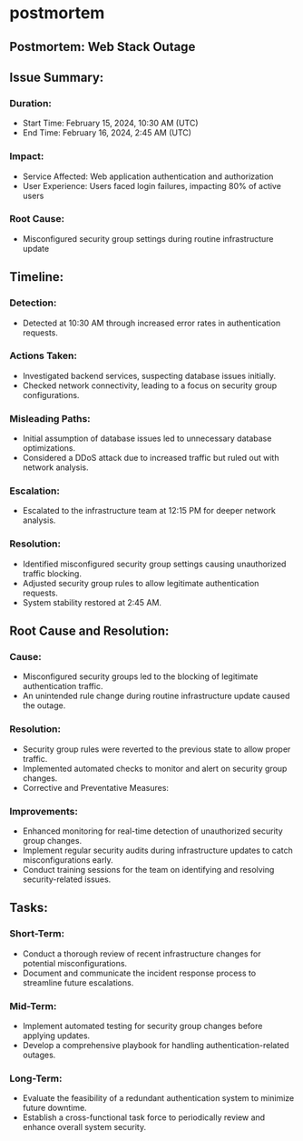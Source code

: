 # postmortem

## Postmortem: Web Stack Outage

## Issue Summary:

### Duration:
- Start Time: February 15, 2024, 10:30 AM (UTC)
- End Time: February 16, 2024, 2:45 AM (UTC)
### Impact:
- Service Affected: Web application authentication and authorization
- User Experience: Users faced login failures, impacting 80% of active users
### Root Cause:
- Misconfigured security group settings during routine infrastructure update
## Timeline:

### Detection:
- Detected at 10:30 AM through increased error rates in authentication requests.
### Actions Taken:
- Investigated backend services, suspecting database issues initially.
- Checked network connectivity, leading to a focus on security group configurations.
### Misleading Paths:
- Initial assumption of database issues led to unnecessary database optimizations.
- Considered a DDoS attack due to increased traffic but ruled out with network analysis.
### Escalation:
- Escalated to the infrastructure team at 12:15 PM for deeper network analysis.
### Resolution:
- Identified misconfigured security group settings causing unauthorized traffic blocking.
- Adjusted security group rules to allow legitimate authentication requests.
- System stability restored at 2:45 AM.
## Root Cause and Resolution:

### Cause:
- Misconfigured security groups led to the blocking of legitimate authentication traffic.
- An unintended rule change during routine infrastructure update caused the outage.
### Resolution:
- Security group rules were reverted to the previous state to allow proper traffic.
- Implemented automated checks to monitor and alert on security group changes.
- Corrective and Preventative Measures:

### Improvements:
- Enhanced monitoring for real-time detection of unauthorized security group changes.
- Implement regular security audits during infrastructure updates to catch misconfigurations early.
- Conduct training sessions for the team on identifying and resolving security-related issues.
## Tasks:
### Short-Term:
- Conduct a thorough review of recent infrastructure changes for potential misconfigurations.
- Document and communicate the incident response process to streamline future escalations.
### Mid-Term:
- Implement automated testing for security group changes before applying updates.
- Develop a comprehensive playbook for handling authentication-related outages.
### Long-Term:
- Evaluate the feasibility of a redundant authentication system to minimize future downtime.
- Establish a cross-functional task force to periodically review and enhance overall system security.
